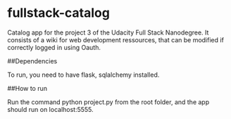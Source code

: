 # fullstack-catalog

Catalog app for the project 3 of the Udacity Full Stack Nanodegree. It consists of a wiki for web development ressources, that can be modified if correctly logged in using Oauth.

##Dependencies

To run, you need to have flask, sqlalchemy installed.

##How to run

Run the command python project.py from the root folder, and the app should run on localhost:5555.
